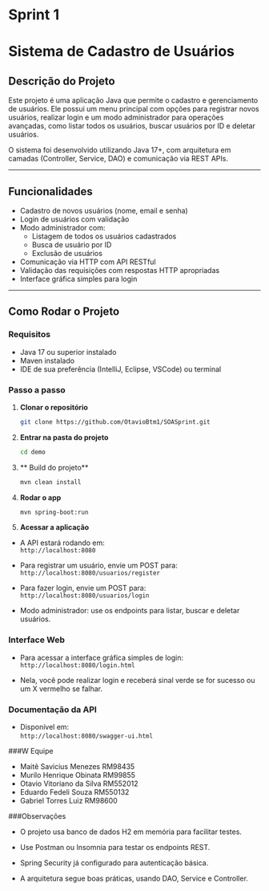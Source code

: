 # Sprint 1
# Sistema de Cadastro de Usuários

## Descrição do Projeto

Este projeto é uma aplicação Java que permite o cadastro e gerenciamento de usuários. Ele possui um menu principal com opções para registrar novos usuários, realizar login e um modo administrador para operações avançadas, como listar todos os usuários, buscar usuários por ID e deletar usuários.

O sistema foi desenvolvido utilizando Java 17+, com arquitetura em camadas (Controller, Service, DAO) e comunicação via REST APIs.

---

## Funcionalidades

- Cadastro de novos usuários (nome, email e senha)
- Login de usuários com validação
- Modo administrador com:
  - Listagem de todos os usuários cadastrados
  - Busca de usuário por ID
  - Exclusão de usuários
- Comunicação via HTTP com API RESTful
- Validação das requisições com respostas HTTP apropriadas
- Interface gráfica simples para login

---

## Como Rodar o Projeto

### Requisitos

- Java 17 ou superior instalado
- Maven instalado
- IDE de sua preferência (IntelliJ, Eclipse, VSCode) ou terminal

### Passo a passo

1. **Clonar o repositório**

   ```bash
   git clone https://github.com/OtavioBtm1/SOASprint.git

2. **Entrar na pasta do projeto**
   
   ```bash
   cd demo
   
3. ** Build do projeto**
   
   ```bash
   mvn clean install

4. **Rodar o app**
   
   ```bash
   mvn spring-boot:run

5. **Acessar a aplicação**

- A API estará rodando em:  
  `http://localhost:8080`

- Para registrar um usuário, envie um POST para:  
  `http://localhost:8080/usuarios/register`

- Para fazer login, envie um POST para:  
  `http://localhost:8080/usuarios/login`

- Modo administrador: use os endpoints para listar, buscar e deletar usuários.

### Interface Web

- Para acessar a interface gráfica simples de login:  
  `http://localhost:8080/login.html`

- Nela, você pode realizar login e receberá sinal verde se for sucesso ou um X vermelho se falhar.

### Documentação da API

- Disponível em:  
  `http://localhost:8080/swagger-ui.html`

###W Equipe
- Maitê Savicius Menezes RM98435
- Murilo Henrique Obinata RM99855
- Otavio Vitoriano da Silva RM552012
- Eduardo Fedeli Souza RM550132
- Gabriel Torres Luiz RM98600

###Observações

- O projeto usa banco de dados H2 em memória para facilitar testes.

- Use Postman ou Insomnia para testar os endpoints REST.

- Spring Security já configurado para autenticação básica.

- A arquitetura segue boas práticas, usando DAO, Service e Controller.


